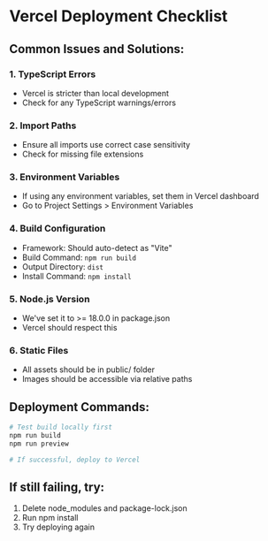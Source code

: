 # Vercel Deployment Checklist

## Common Issues and Solutions:

### 1. TypeScript Errors
- Vercel is stricter than local development
- Check for any TypeScript warnings/errors

### 2. Import Paths
- Ensure all imports use correct case sensitivity
- Check for missing file extensions

### 3. Environment Variables
- If using any environment variables, set them in Vercel dashboard
- Go to Project Settings > Environment Variables

### 4. Build Configuration
- Framework: Should auto-detect as "Vite"
- Build Command: `npm run build`
- Output Directory: `dist`
- Install Command: `npm install`

### 5. Node.js Version
- We've set it to >= 18.0.0 in package.json
- Vercel should respect this

### 6. Static Files
- All assets should be in public/ folder
- Images should be accessible via relative paths

## Deployment Commands:
```bash
# Test build locally first
npm run build
npm run preview

# If successful, deploy to Vercel
```

## If still failing, try:
1. Delete node_modules and package-lock.json
2. Run npm install
3. Try deploying again
